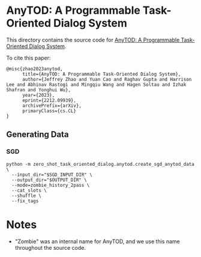 # AnyTOD: A Programmable Task-Oriented Dialog System

This directory contains the source code for [AnyTOD: A Programmable Task-Oriented Dialog System](https://arxiv.org/abs/2212.09939).

To cite this paper:

```
@misc{zhao2023anytod,
      title={AnyTOD: A Programmable Task-Oriented Dialog System}, 
      author={Jeffrey Zhao and Yuan Cao and Raghav Gupta and Harrison Lee and Abhinav Rastogi and Mingqiu Wang and Hagen Soltau and Izhak Shafran and Yonghui Wu},
      year={2023},
      eprint={2212.09939},
      archivePrefix={arXiv},
      primaryClass={cs.CL}
}
```

## Generating Data

### SGD

```
python -m zero_shot_task_oriented_dialog.anytod.create_sgd_anytod_data \
  --input_dir="$SGD_INPUT_DIR" \
  --output_dir="$OUTPUT_DIR" \
  --mode=zombie_history_2pass \
  --cat_slots \
  --shuffle \
  --fix_tags
```


# Notes

 - "Zombie" was an internal name for AnyTOD, and we use this name throughout
   the source code.
